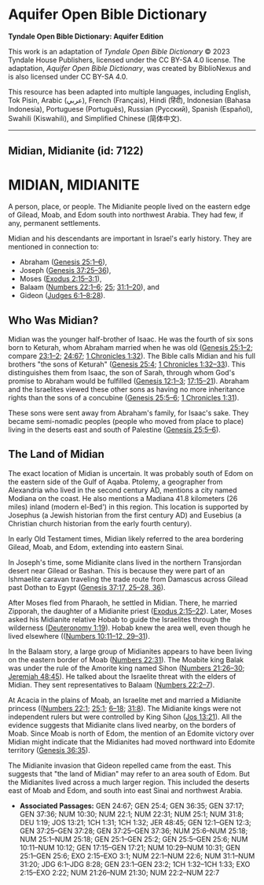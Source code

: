 # Aquifer Open Bible Dictionary

**Tyndale Open Bible Dictionary: Aquifer Edition**

This work is an adaptation of *Tyndale Open Bible Dictionary* © 2023 Tyndale House Publishers, licensed under the CC BY\-SA 4\.0 license. The adaptation, *Aquifer Open Bible Dictionary*, was created by BiblioNexus and is also licensed under CC BY\-SA 4\.0\.

This resource has been adapted into multiple languages, including English, Tok Pisin, Arabic (عربي), French (Français), Hindi (हिंदी), Indonesian (Bahasa Indonesia), Portuguese (Português), Russian (Русский), Spanish (Español), Swahili (Kiswahili), and Simplified Chinese (简体中文).



--------------------------------

## Midian, Midianite (id: 7122)

MIDIAN, MIDIANITE
=================

A person, place, or people. The Midianite people lived on the eastern edge of Gilead, Moab, and Edom south into northwest Arabia. They had few, if any, permanent settlements.

Midian and his descendants are important in Israel's early history. They are mentioned in connection to: 

* Abraham ([Genesis 25:1–6](https://ref.ly/Gen25:1-Gen25:6)),
* Joseph ([Genesis 37:25–36](https://ref.ly/Gen37:25-Gen37:36)),
* Moses ([Exodus 2:15–3:1](https://ref.ly/Exod2:15-Exod3:1)),
* Balaam ([Numbers 22:1–6](https://ref.ly/Num22:1-Num22:6); [25](https://ref.ly/Num25:1-Num25:18); [31:1–20](https://ref.ly/Num31:1-Num31:20)), and
* Gideon ([Judges 6:1–8:28](https://ref.ly/Judg6:1-Judg8:28)).

Who Was Midian?
---------------

Midian was the younger half\-brother of Isaac. He was the fourth of six sons born to Keturah, whom Abraham married when he was old ([Genesis 25:1–2](https://ref.ly/Gen25:1-Gen25:2); compare [23:1–2](https://ref.ly/Gen23:1-Gen23:2); [24:67](https://ref.ly/Gen24:67); [1 Chronicles 1:32](https://ref.ly/1Chr1:32)). The Bible calls Midian and his full brothers "the sons of Keturah" ([Genesis 25:4](https://ref.ly/Gen25:4); [1 Chronicles 1:32–33](https://ref.ly/1Chr1:32-1Chr1:33)). This distinguishes them from Isaac, the son of Sarah, through whom God's promise to Abraham would be fulfilled ([Genesis 12:1–3](https://ref.ly/Gen12:1-Gen12:3); [17:15–21](https://ref.ly/Gen17:15-Gen17:21)). Abraham and the Israelites viewed these other sons as having no more inheritance rights than the sons of a concubine ([Genesis 25:5–6](https://ref.ly/Gen25:5-Gen25:6); [1 Chronicles 1:31](https://ref.ly/1Chr1:31)).

These sons were sent away from Abraham's family, for Isaac's sake. They became semi\-nomadic peoples (people who moved from place to place) living in the deserts east and south of Palestine ([Genesis 25:5–6](https://ref.ly/Gen25:5-Gen25:6)).

The Land of Midian
------------------

The exact location of Midian is uncertain. It was probably south of Edom on the eastern side of the Gulf of Aqaba. Ptolemy, a geographer from Alexandria who lived in the second century AD, mentions a city named Modiana on the coast. He also mentions a Madiana 41\.8 kilometers (26 miles) inland (modern el\-Bed') in this region. This location is supported by Josephus (a Jewish historian from the first century AD) and Eusebius (a Christian church historian from the early fourth century).

In early Old Testament times, Midian likely referred to the area bordering Gilead, Moab, and Edom, extending into eastern Sinai.

In Joseph's time, some Midianite clans lived in the northern Transjordan desert near Gilead or Bashan. This is because they were part of an Ishmaelite caravan traveling the trade route from Damascus across Gilead past Dothan to Egypt ([Genesis 37:17, 25–28, 36](https://ref.ly/Gen37:17,Gen37:25-Gen37:28,Gen37:36)).

After Moses fled from Pharaoh, he settled in Midian. There, he married Zipporah, the daughter of a Midianite priest ([Exodus 2:15–22](https://ref.ly/Exod2:15-Exod2:22)). Later, Moses asked his Midianite relative Hobab to guide the Israelites through the wilderness ([Deuteronomy 1:19](https://ref.ly/Deut1:19)). Hobab knew the area well, even though he lived elsewhere (([Numbers 10:11–12, 29–31](https://ref.ly/Num10:11-Num10:12,Num10:29-Num10:31)).

In the Balaam story, a large group of Midianites appears to have been living on the eastern border of Moab ([Numbers 22:31](https://ref.ly/Num22:31)). The Moabite king Balak was under the rule of the Amorite king named Sihon ([Numbers 21:26–30](https://ref.ly/Num21:26-Num21:30); [Jeremiah 48:45](https://ref.ly/Jer48:45)). He talked about the Israelite threat with the elders of Midian. They sent representatives to Balaam ([Numbers 22:2–7](https://ref.ly/Num22:2-Num22:7)). 

At Acacia in the plains of Moab, an Israelite met and married a Midianite princess (([Numbers 22:1](https://ref.ly/Num22:1); [25:1](https://ref.ly/Num25:1); [6–18](https://ref.ly/Num25:6-Num25:18); [31:8](https://ref.ly/Num31:8)). The Midianite kings were not independent rulers but were controlled by King Sihon ([Jos 13:21](https://ref.ly/Josh13:21)). All the evidence suggests that Midianite clans lived nearby, on the borders of Moab. Since Moab is north of Edom, the mention of an Edomite victory over Midian might indicate that the Midianites had moved northward into Edomite territory ([Genesis 36:35](https://ref.ly/Gen36:35)).

The Midianite invasion that Gideon repelled came from the east. This suggests that "the land of Midian" may refer to an area south of Edom. But the Midianites lived across a much larger region. This included the deserts east of Moab and Edom, and south into east Sinai and northwest Arabia.

* **Associated Passages:** GEN 24:67; GEN 25:4; GEN 36:35; GEN 37:17; GEN 37:36; NUM 10:30; NUM 22:1; NUM 22:31; NUM 25:1; NUM 31:8; DEU 1:19; JOS 13:21; 1CH 1:31; 1CH 1:32; JER 48:45; GEN 12:1–GEN 12:3; GEN 37:25–GEN 37:28; GEN 37:25–GEN 37:36; NUM 25:6–NUM 25:18; NUM 25:1–NUM 25:18; GEN 25:1–GEN 25:2; GEN 25:5–GEN 25:6; NUM 10:11–NUM 10:12; GEN 17:15–GEN 17:21; NUM 10:29–NUM 10:31; GEN 25:1–GEN 25:6; EXO 2:15–EXO 3:1; NUM 22:1–NUM 22:6; NUM 31:1–NUM 31:20; JDG 6:1–JDG 8:28; GEN 23:1–GEN 23:2; 1CH 1:32–1CH 1:33; EXO 2:15–EXO 2:22; NUM 21:26–NUM 21:30; NUM 22:2–NUM 22:7

